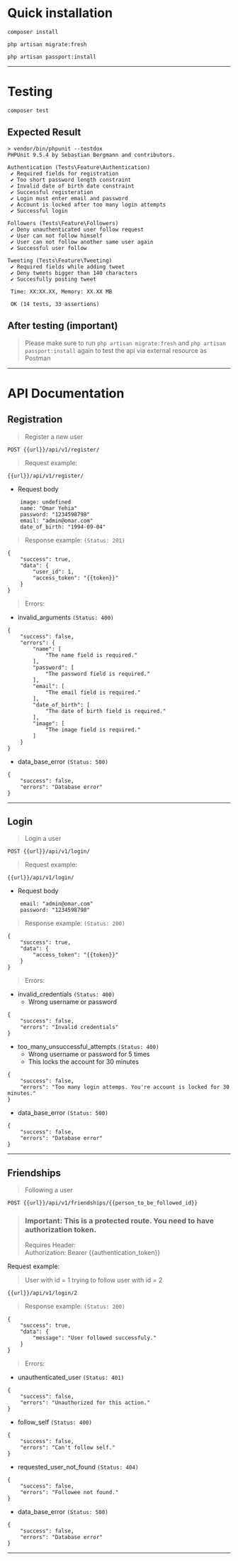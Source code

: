 # Quick installation
```
composer install
```
```
php artisan migrate:fresh
```
```
php artisan passport:install
```
<hr>

# Testing
```
composer test
```
## Expected Result
```
> vendor/bin/phpunit --testdox
PHPUnit 9.5.4 by Sebastian Bergmann and contributors.

Authentication (Tests\Feature\Authentication)
 ✔ Required fields for registration
 ✔ Too short password length constraint
 ✔ Invalid date of birth date constraint
 ✔ Successful registeration
 ✔ Login must enter email and password
 ✔ Account is locked after too many login attempts
 ✔ Successful login

Followers (Tests\Feature\Followers)
 ✔ Deny unauthenticated user follow request
 ✔ User can not follow himself
 ✔ User can not follow another same user again
 ✔ Successful user follow

Tweeting (Tests\Feature\Tweeting)
 ✔ Required fields while adding tweet
 ✔ Deny tweets bigger than 140 characters
 ✔ Succesfully posting tweet

 Time: XX:XX.XX, Memory: XX.XX MB

 OK (14 tests, 33 assertions)
 ```
 ## After testing (important)
 > Please make sure to run 
 ```php artisan migrate:fresh``` and ```php artisan passport:install``` again to test the api via external resource as Postman
<hr>
 
# API Documentation

## Registration
> Register a new user

`POST {{url}}/api/v1/register/` 

> Request example:

`{{url}}/api/v1/register/`

* Request body
```
    image: undefined
    name: "Omar Yehia"
    password: "1234598798"
    email: "admin@omar.com"
    date_of_birth: "1994-09-04"
```

> Response example: `(Status: 201)`
```
{
    "success": true,
    "data": {
        "user_id": 1,
        "access_token": "{{token}}"
    }
}
```


> Errors:
* invalid_arguments `(Status: 400)`
```
{
    "success": false,
    "errors": {
        "name": [
            "The name field is required."
        ],
        "password": [
            "The password field is required."
        ],
        "email": [
            "The email field is required."
        ],
        "date_of_birth": [
            "The date of birth field is required."
        ],
        "image": [
            "The image field is required."
        ]
    }
}
```
* data_base_error `(Status: 500)`
```
{
    "success": false,
    "errors": "Database error"
}
```
<hr>

## Login
> Login a user

`POST {{url}}/api/v1/login/` 

> Request example:

`{{url}}/api/v1/login/`

* Request body
```
    email: "admin@omar.com"
    password: "1234598798"
```

> Response example: `(Status: 200)`
```
{
    "success": true,
    "data": {
        "access_token": "{{token}}"
    }
}
```

> Errors:
* invalid_credentials  `(Status: 400)`
    * Wrong username or password
```
{
    "success": false,
    "errors": "Invalid credentials"
}
```
* too_many_unsuccessful_attempts  `(Status: 400)`
    * Wrong username or password for 5 times
    * This locks the account for 30 minutes
```
{
    "success": false,
    "errors": "Too many login attemps. You're account is locked for 30 minutes."
}
```
* data_base_error `(Status: 500)`
```
{
    "success": false,
    "errors": "Database error"
}
```
<hr>

## Friendships
> Following a user

`POST {{url}}/api/v1/friendships/{{person_to_be_followed_id}}` 

>### Important: This is a protected route. You need to have authorization token.
> Requires Header:<br>
Authorization: Bearer {{authentication_token}}

Request example:
> User with id = 1 trying to follow user with id = 2

`{{url}}/api/v1/login/2`

> Response example: `(Status: 200)`
```
{
    "success": true,
    "data": {
        "message": "User followed successfuly."
    }
}
```

> Errors:
* unauthenticated_user `(Status: 401)`
```
{
    "success": false,
    "errors": "Unauthorized for this action."
}
```
* follow_self `(Status: 400)`
```
{
    "success": false,
    "errors": "Can't follow self."
}
```
* requested_user_not_found `(Status: 404)`
```
{
    "success": false,
    "errors": "Followee not found."
}
```
* data_base_error `(Status: 500)`
```
{
    "success": false,
    "errors": "Database error"
}
```
<hr>